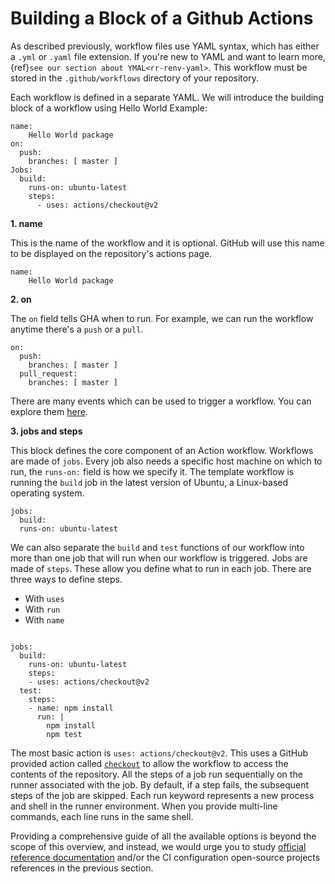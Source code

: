 # Building a Block of a Github Actions

As described previously, workflow files use YAML syntax, which has either a `.yml` or `.yaml` file extension. If you're new to YAML and want to learn more, {ref}`see our section about YMAL<rr-renv-yaml>`. This workflow must be stored in the `.github/workflows` directory of your repository.

Each workflow is defined in a separate YAML. We will introduce the building block of a workflow using Hello World Example:

```
name:
    Hello World package
on:
  push:
    branches: [ master ]
Jobs:
  build:
    runs-on: ubuntu-latest
    steps:
      - uses: actions/checkout@v2
```  

**1. name**

This is the name of the workflow and it is optional. GitHub will use this name to be displayed on the repository's actions page.
```
name:
    Hello World package
```

**2. on**

The `on` field tells GHA when to run. For example, we can run the workflow anytime there's a `push` or a `pull`.
```
on:
  push:
    branches: [ master ]
  pull_request:
    branches: [ master ]
```
There are many events which can be used to trigger a workflow. You can explore them [here](https://docs.github.com/en/free-pro-team@latest/actions/reference/workflow-syntax-for-github-actions).

**3. jobs and steps**

This block defines the core component of an Action workflow. Workflows are made of `jobs`. Every job also needs a specific host machine on which to run, the `runs-on:` field is how we specify it. The template workflow is running the `build` job in the latest version of Ubuntu, a Linux-based operating system.

```
jobs:
  build:
  runs-on: ubuntu-latest
```

We can also separate the `build` and `test` functions of our workflow into more than one job that will run when our workflow is triggered. Jobs are made of `steps`. These allow you define what to run in each job. There are three ways to define steps.

- With `uses`
- With `run`
- With `name`

```

jobs:
  build:
    runs-on: ubuntu-latest
    steps:
    - uses: actions/checkout@v2
  test:
    steps:
    - name: npm install
      run: |
        npm install
        npm test
```

The most basic action is `uses: actions/checkout@v2`. This uses a GitHub provided action called [`checkout`](https://github.com/actions/checkout) to allow the workflow to access the contents of the repository. All the steps of a job run sequentially on the runner associated with the job. By default, if a step fails, the subsequent steps of the job are skipped. Each run keyword represents a new process and shell in the runner environment. When you provide multi-line commands, each line runs in the same shell.

Providing a comprehensive guide of all the available options is beyond the scope of this overview, and instead, we would urge you to study [official reference documentation](https://docs.github.com/en/actions/reference/workflow-syntax-for-github-actions) and/or the CI configuration open-source projects references in the previous section.
